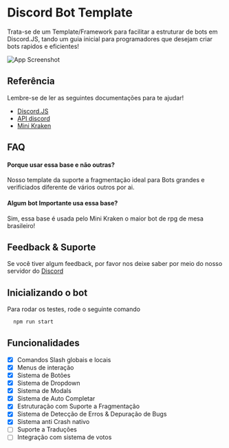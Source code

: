 
# Discord Bot Template

Trata-se de um Template/Framework para facilitar a estruturar de bots em Discord.JS, tando um guia inicial para programadores que desejam criar bots rapidos e eficientes!

![App Screenshot](https://raw.githubusercontent.com/Mini-Kraken/Bot-Template/main/banner.png)


## Referência
Lembre-se de ler as seguintes documentações para te ajudar!
 - [Discord.JS](https://discord.js.org)
 - [API discord](https://discord.com/developers/docs/intro)
 - [Mini Kraken](https://minikrakne.tk)


## FAQ

#### Porque usar essa base e não outras?

Nosso template da suporte a fragmentação ideal para Bots grandes e verificiados diferente de vários outros por ai.

#### Algum bot Importante usa essa base?

Sim, essa base é usada pelo Mini Kraken o maior bot de rpg de mesa brasileiro!


## Feedback & Suporte

Se você tiver algum feedback, por favor nos deixe saber por meio do nosso servidor do [Discord](https://discord.com/invite/Nm3CypkQaq)


## Inicializando o bot

Para rodar os testes, rode o seguinte comando

```bash
  npm run start
```


## Funcionalidades

- [X]  Comandos Slash globais e locais
- [X]  Menus de interação
- [X]  Sistema de Botões
- [X]  Sistema de Dropdown
- [X]  Sistema de Modals
- [X]  Sistema de Auto Completar
- [X]  Estruturação com Suporte a Fragmentação
- [X]  Sistema de Detecção de Erros & Depuração de Bugs
- [X]  Sistema anti Crash nativo
- [ ]  Suporte a Traduções
- [ ]  Integração com sistema de votos
